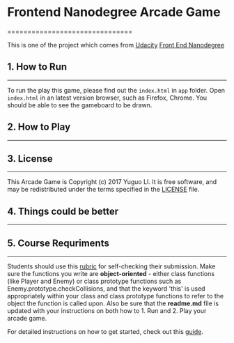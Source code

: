 # Frontend Nanodegree Arcade Game
===============================

This is one of the project which comes from [Udacity](https://udacity.com/) [Front End Nanodegree](https://www.udacity.com/course/--nd001-cn-advanced)

## 1. How to Run
--------------
To run the play this game, please find out the ```index.html``` in ```app``` folder.
Open ```index.html``` in an latest version browser, such as Firefox, Chrome. You should be able to see the gameboard to be drawn.

## 2. How to Play
--------------
## 3. License
--------------
This Arcade Game is Copyright (c) 2017 Yuguo LI. It is free software, and may be redistributed under the terms specified in the [LICENSE](LICENSE) file.

## 4. Things could be better
-------------------------
## 5. Course Requriments
-------------------------
Students should use this [rubric](https://review.udacity.com/#!/projects/2696458597/rubric) for self-checking their submission. Make sure the functions you write are **object-oriented** - either class functions (like Player and Enemy) or class prototype functions such as Enemy.prototype.checkCollisions, and that the keyword 'this' is used appropriately within your class and class prototype functions to refer to the object the function is called upon. Also be sure that the **readme.md** file is updated with your instructions on both how to 1. Run and 2. Play your arcade game.

For detailed instructions on how to get started, check out this [guide](https://docs.google.com/document/d/1v01aScPjSWCCWQLIpFqvg3-vXLH2e8_SZQKC8jNO0Dc/pub?embedded=true).
